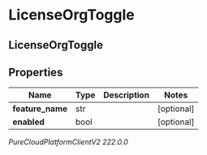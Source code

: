 # LicenseOrgToggle

## LicenseOrgToggle

## Properties

|Name | Type | Description | Notes|
|------------ | ------------- | ------------- | -------------|
| **feature_name** | str |  | [optional] |
| **enabled** | bool |  | [optional] |



_PureCloudPlatformClientV2 222.0.0_
